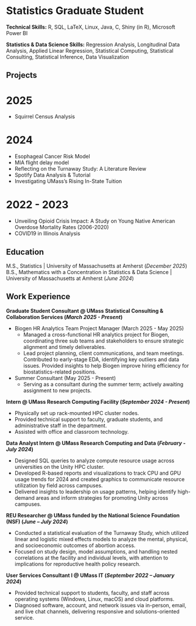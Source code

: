 # Statistics Graduate Student

**Technical Skills:** R, SQL, LaTeX, Linux, Java, C, Shiny (in R), Microsoft Power BI

**Statistics & Data Science Skills:** Regression Analysis, Longitudinal Data Analysis, Applied Linear Regression, Statistical Computing, Statistical Consulting, Statistical Inference, Data Visualization

## Projects
# 2025
- Squirrel Census Analysis
# 2024
- Esophageal Cancer Risk Model
- MIA flight delay model
- Reflecting on the Turnaway Study: A Literature Review
- Spotify Data Analysis & Tutorial
- Investigating UMass’s Rising In-State Tuition
# 2022 - 2023
- Unveiling Opioid Crisis Impact: A Study on Young Native American Overdose Mortality Rates (2006-2020)
- COVID19 in Illinois Analysis

## Education
M.S., Statistics | University of Massachusetts at Amherst (*December 2025*)
B.S., Mathematics with a Concentration in Statistics & Data Science | University of Massachusetts at Amherst (*June 2024*)

## Work Experience
**Graduate Student Consultant @ UMass Statistical Consulting & Collaboration Services (*March 2025 - Present*)**
- Biogen HR Analytics Team Project Manager (March 2025 - May 2025)
  - Managed a cross-functional HR analytics project for Biogen, coordinating three sub teams and stakeholders to
ensure strategic alignment and timely deliverables.
  - Lead project planning, client communications, and team meetings. Contributed to early-stage EDA, identifying key outliers and data issues. Provided insights to help Biogen improve hiring efficiency for biostatistics-related positions.
- Summer Consultant (May 2025 - Present)
  - Serving as a consultant during the summer term; actively awaiting assignment to new projects.

**Intern @ UMass Research Computing Facility (*September 2024 - Present*)**
- Physically set up rack-mounted HPC cluster nodes.
- Provided technical support to faculty, graduate students, and administrative staff in the department.
- Assisted with office and classroom technology.
 
**Data Analyst Intern @ UMass Research Computing and Data (*February - July 2024*)**
- Designed SQL queries to analyze compute resource usage across universities on the Unity HPC cluster.
- Developed R-based reports and visualizations to track CPU and GPU usage trends for 2024 and created graphics to communicate resource utilization by field across campuses.
- Delivered insights to leadership on usage patterns, helping identify high-demand areas and inform strategies for promoting Unity across campuses.

**REU Researcher @ UMass funded by the National Science Foundation (NSF) (*June – July 2024*)**
- Conducted a statistical evaluation of the Turnaway Study, which utilized linear and logistic mixed effects models
to analyze the mental, physical, and socioeconomic outcomes of abortion access.
- Focused on study design, model assumptions, and handling nested correlations at the facility and individual levels, with attention to implications for reproductive health policy research.

**User Services Consultant I @ UMass IT (*September 2022 – January 2024*)**
- Provided technical support to students, faculty, and staff across operating systems (Windows, Linux, macOS) and
cloud platforms.
- Diagnosed software, account, and network issues via in-person, email, and live chat channels, delivering responsive and solutions-oriented service.
